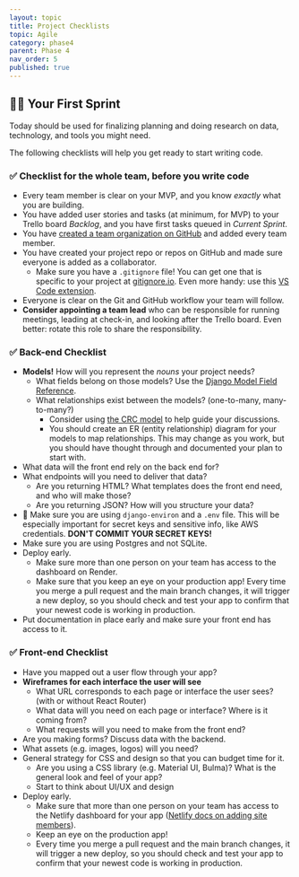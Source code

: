 ```yaml
---
layout: topic
title: Project Checklists
topic: Agile
category: phase4
parent: Phase 4
nav_order: 5
published: true
---
```

## 🏃‍♀️ Your First Sprint

Today should be used for finalizing planning and doing research on data, technology, and tools you might need.

The following checklists will help you get ready to start writing code.

### ✅ Checklist for the whole team, before you write code

- Every team member is clear on your MVP, and you know _exactly_ what you are building.
- You have added user stories and tasks (at minimum, for MVP) to your Trello board _Backlog_, and you have first tasks queued in _Current Sprint_.
- You have [created a team organization on GitHub](https://docs.github.com/en/organizations/collaborating-with-groups-in-organizations/creating-a-new-organization-from-scratch) and added every team member.
- You have created your project repo or repos on GitHub and made sure everyone is added as a collaborator.
    - Make sure you have a `.gitignore` file! You can get one that is specific to your project at [gitignore.io](https://www.toptal.com/developers/gitignore). Even more handy: use this [VS Code extension](https://marketplace.visualstudio.com/items?itemName=codezombiech.gitignore).
- Everyone is clear on the Git and GitHub workflow your team will follow.
- **Consider appointing a team lead** who can be responsible for running meetings, leading at check-in, and looking after the Trello board. Even better: rotate this role to share the responsibility.

### ✅ Back-end Checklist

- **Models!** How will you represent the _nouns_ your project needs?
    - What fields belong on those models? Use the [Django Model Field Reference](https://docs.djangoproject.com/en/4.0/ref/models/fields/).
    - What relationships exist between the models? (one-to-many, many-to-many?)
        - Consider using [the CRC model](http://agilemodeling.com/artifacts/crcModel.htm) to help guide your discussions.
        - You should create an ER (entity relationship) diagram for your models to map relationships. This may change as you work, but you should have thought through and documented your plan to start with.
- What data will the front end rely on the back end for?
- What endpoints will you need to deliver that data?
    - Are you returning HTML? What templates does the front end need, and who will make those?
    - Are you returning JSON? How will you structure your data?
- 🚨 Make sure you are using `django-environ` and a `.env` file. This will be especially important for secret keys and sensitive info, like AWS credentials. **DON'T COMMIT YOUR SECRET KEYS!**
- Make sure you are using Postgres and not SQLite.
- Deploy early.
    - Make sure more than one person on your team has access to the dashboard on Render.
    - Make sure that you keep an eye on your production app! Every time you merge a pull request and the main branch changes, it will trigger a new deploy, so you should check and test your app to confirm that your newest code is working in production.
- Put documentation in place early and make sure your front end has access to it.

### ✅ Front-end Checklist

- Have you mapped out a user flow through your app?
- **Wireframes for each interface the user will see**
    - What URL corresponds to each page or interface the user sees? (with or without React Router)
    - What data will you need on each page or interface? Where is it coming from?
    - What requests will you need to make from the front end?
- Are you making forms? Discuss data with the backend.
- What assets (e.g. images, logos) will you need?
- General strategy for CSS and design so that you can budget time for it.
    - Are you using a CSS library (e.g. Material UI, Bulma)? What is the general look and feel of your app?
    - Start to think about UI/UX and design
- Deploy early.
    - Make sure that more than one person on your team has access to the Netlify dashboard for your app ([Netlify docs on adding site members](https://docs.netlify.com/accounts-and-billing/team-management/manage-team-members/#manage-site-members)).
    - Keep an eye on the production app!
    - Every time you merge a pull request and the main branch changes, it will trigger a new deploy, so you should check and test your app to confirm that your newest code is working in production.
